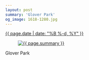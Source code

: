 ```yaml
---
layout: post
summary: 'Glover Park'
og_image: 1618-1280.jpg
---
```


<p>
 <time>
  <a href="/1618">
   {{ page.date | date: "%B %-d, %Y" }}
  </a>
 </time>
 <a href="/1618">
  <figure data-taken="3/27/2022">
   <img alt="{{ page.summary }}" sizes="(min-width: 700px) 50vw, calc(100vw - 2rem)" src="{{ site.assets_url }}/1618-640.jpg" srcset="{{ site.assets_url }}/1618-320.jpg 320w, {{ site.assets_url }}/1618-640.jpg 640w, {{ site.assets_url }}/1618-960.jpg 960w, {{ site.assets_url }}/1618-1280.jpg 1280w"/>
  </figure>
 </a>
 <span>
  Glover Park
 </span>
</p>
